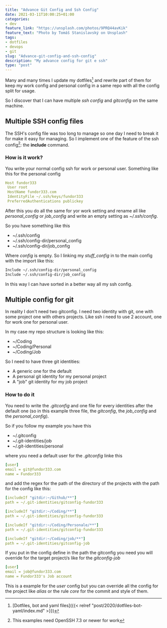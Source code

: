 ```yaml
---
title: "Advance Git Config and Ssh Config"
date: 2021-03-11T10:00:25+01:00
categories:
- dev
feature_link: "https://unsplash.com/photos/9PRQ44avKik"
feature_text: "Photo by Tomáš Stanislavský on Unsplash"
tags:
- dotfiles
- devops
- git
slug: "Advance-git-config-and-ssh-config"
description: "My advance config for git e ssh"
type: "post"
---
```


Many and many times I update my dotfiles[^1] and rewrite part of them for keep my work config and personal config in a same repo with all the config split for usage.

So I discover that I can have multiple _ssh config_ and _gitconfig_ on the same machine.

## Multiple SSH config files

The SSH's config file was too long to manage so one day I need to break it for make it easy for managing.
So I implement one of the feature of the ssh config[^2]: the __include__ command.

### How is it work?

You write your normal config ssh for work or personal user. Something like this for the personal config

~~~ yaml
Host fundor333
 User root
 HostName fundor333.com
 IdentityFile ~/.ssh/keys/fundor333
 PreferredAuthentications publickey
~~~

After this you do all the same for yor work setting and rename all like _personal_config_ or _job_config_ and write an empty setting as _~/.ssh/config_.

So you have something like this

* ~/.ssh/config
* ~/.ssh/config-dir/personal_config
* ~/.ssh/config-dir/job_config

Where _config_ is empty. So I linking my _stuff_config_ in to the main config with the import like this:

~~~ bash
Include ~/.ssh/config-dir/personal_config
Include ~/.ssh/config-dir/job_config
~~~

In this way I can have sorted in a better way all my ssh config.

## Multiple config for git

In reality I don't need two gitconfig. I need two identity with git, one with some project one with others projects.
Like ssh i need to use 2 account, one for work one for personal user.

In my case my repo structure is looking like this:

* ~/Coding
* ~/Coding/Personal
* ~/Coding/Job

So I need to have three git identities:

* A generic one for the default
* A personal git identity for my personal project
* A "job" git identity for my job project

### How to do it

You need to write the _.gitconfig_ and one file for every identities after the default one (so in this example three file, the _gitconfig_, the _job_config_ and the _personal_config_).

So if you follow my example you have this

* ~/.gitconfig
* ~/.git-identities/job
* ~/.git-identities/personal

where you need a default user for the _.gitconfig_ linke this

~~~ yaml
[user]
email = git@fundor333.com
name = Fundor333
~~~

and add the regex for the path of the directory of the projects with the path for the config like this:

~~~ yaml
[includeIf "gitdir:~/Github/**"]
path = ~/.git-identities/gitconfig-fundor333

[includeIf "gitdir:~/Coding/**"]
path = ~/.git-identities/gitconfig-fundor333

[includeIf "gitdir:~/Coding/Personale/**"]
path = ~/.git-identities/gitconfig-fundor333

[includeIf "gitdir:~/Coding/job/**"]
path = ~/.git-identities/gitconfig-job
~~~

If you put in the config define in the path the gitconfig you need you will override for the target project/s like for the _gitconfig-job_

~~~yaml
[user]
email = job@fundor333.com
name = Fundor333's Job account
~~~

This is a example for the _user_ config but you can override all the config for the project like _alias_ or the rule _core_ for the commit and style of them.

[^1]:[Dotfiles, bot and yaml files]({{< relref "post/2020/dotfiles-bot-yaml/index.md" >}})
[^2]: This examples need OpenSSH 7.3 or newer for work

